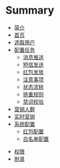 # Summary

* [简介](README.md)
* [首页](homepage.md)
* [选取用户](chooseUser.md)
* [配置任务](deployTask.md)
	* [消息推送](deployTask.md#消息推送)
	* [短信发送](deployTask.md#短信发送)
	* [红包发放](deployTask.md#红包发放)
	* [注意事项](deployTask.md#注意事项)
	* [状态流转](deployTask.md#状态流转)
	* [排重规则](deployTask.md#排重规则)
	* [禁词校验](deployTask.md#禁词校验)
* [营销人群](marketCrowd.md)
* [实时营销](realtimeMarket.md)
* [系统配置](systemSetting.md)
	* [红包配置](systemSetting.md#红包配置)
	* [白名单配置](systemSetting.md#白名单配置)
<!-- * [发送统计](sendStatistics.md) -->
<!-- * [营销记录](marketRecords.md) -->
<!-- * [解密](decryption.md) -->
* [权限](permissions.md)
* [附录](appendix.md)